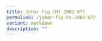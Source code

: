 ```yaml
---
title: Johor Fig (HT 2003 67)
permalink: /johor-fig-ht-2003-67/
variant: markdown
description: ""
---
```

